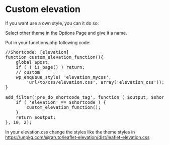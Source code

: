 # Custom elevation

If you want use a own style, you can it do so:

Select other theme in the Options Page and give it a name.

Put in your functions.php following code:

<pre>
//Shortcode: [elevation]
function custom_elevation_function(){
	global $post;
	if ( ! is_page() ) return;
	// custom
	wp_enqueue_style( 'elevation_mycss',
		'url/to/css/elevation.css', array('elevation_css'));
}

add_filter('pre_do_shortcode_tag', function ( $output, $shortcode ) {
	if ( 'elevation' == $shortcode ) {
		custom_elevation_function();
    }
	return $output;
}, 10, 2);
</pre>

In your elevation.css change the styles like the theme styles in
https://unpkg.com/@raruto/leaflet-elevation/dist/leaflet-elevation.css
